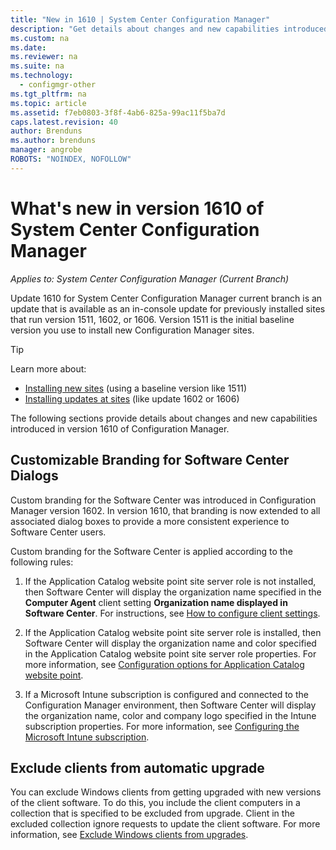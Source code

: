 ```yaml
---
title: "New in 1610 | System Center Configuration Manager"
description: "Get details about changes and new capabilities introduced in version 1610 of System Center Configuration Manager."
ms.custom: na
ms.date:  
ms.reviewer: na
ms.suite: na
ms.technology:
  - configmgr-other
ms.tgt_pltfrm: na
ms.topic: article
ms.assetid: f7eb0803-3f8f-4ab6-825a-99ac11f5ba7d
caps.latest.revision: 40
author: Brendunsms.author: brendunsmanager: angrobe
ROBOTS: "NOINDEX, NOFOLLOW"
---
```

# What&#39;s new in version 1610 of System Center Configuration Manager*Applies to: System Center Configuration Manager (Current Branch)*
Update 1610 for System Center Configuration Manager current branch is an update that is available as an in-console update for previously installed sites that run version 1511, 1602, or 1606. Version 1511 is the initial baseline version you use to install new Configuration Manager sites.
> [!TIP]  
>  Learn more about:  
>   
>  -   [Installing new sites](https://technet.microsoft.com/library/mt590197.aspx) (using a baseline version like 1511)  
>  -   [Installing updates at sites](https://technet.microsoft.com/library/mt607046.aspx) (like update 1602 or 1606)  

The following sections provide details about changes and new capabilities introduced in version 1610 of Configuration Manager.  

## Customizable Branding for Software Center Dialogs

Custom branding for the Software Center was introduced in Configuration Manager version 1602. In version 1610, that branding is now extended to all associated dialog boxes to provide a more consistent experience to Software Center users.

Custom branding for the Software Center is applied according to the following rules:

1. If the Application Catalog website point site server role is not installed, then Software Center will display the organization name specified in the **Computer Agent** client setting **Organization name displayed in Software Center**. For instructions, see [How to configure client settings](../../core/clients/deploy/configure-client-settings.md).

2. If the Application Catalog website point site server role is installed, then Software Center will display the organization name and color specified in the Application Catalog website point site server role properties. For more information, see [Configuration options for Application Catalog website point](../../core/servers/deploy/configure/configuration-options-for-site-system-roles.md#Application-Catalog-website-point).

3. If a Microsoft Intune subscription is configured and connected to the Configuration Manager environment, then Software Center will display the organization name, color and company logo specified in the Intune subscription properties. For more information, see [Configuring the Microsoft Intune subscription](../../mdm/deploy-use/setup-hybrid-mdm.md#step-3-configure-intune-subscription).

## Exclude clients from automatic upgrade

You can exclude Windows clients from getting upgraded with new versions of the client software. To do this, you include the client computers in a collection that is specified to be excluded from upgrade. Client in the excluded collection ignore requests to update the client software.  For more information, see [Exclude Windows clients from upgrades](../../clients/manage/upgrade/exclude-clients-windows.md).

